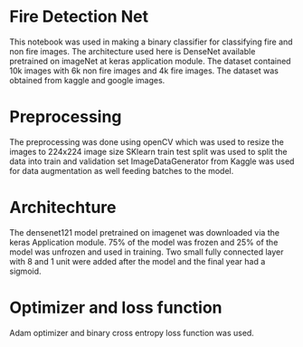 # Fire Detection Net
This notebook was used in making a binary classifier for classifying fire and non fire images.
The architecture used here is DenseNet available pretrained on imageNet at keras application module. The dataset contained 10k images with 6k non fire images and 4k fire images.
The dataset was obtained from kaggle and google images. 

# Preprocessing
The preprocessing was done using openCV which was used to resize the images to 224x224 image size
SKlearn train test split was used to split the data into train and validation set 
ImageDataGenerator from Kaggle was used for data augmentation as well feeding batches to the model.

# Architechture 
The densenet121 model pretrained on imagenet was downloaded via the keras Application module.
75% of the model was frozen and 25% of the model was unfrozen and used in training. Two small 
fully connected layer with 8 and 1 unit were added after the model and  the final year had a 
sigmoid.

# Optimizer and loss function
Adam optimizer and binary cross entropy loss function was used.

